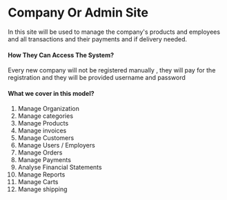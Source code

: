 # Company Or Admin Site

In this site will be used to manage the company's products and employees and all transactions and their payments and if delivery needed.

#### **How They Can Access The System?**

Every new company will not be registered manually , they will pay for the registration and they will be provided username and password

#### __What we cover in this model?__

1. Manage Organization
2. Manage categories
3. Manage Products
4. Manage invoices
5. Manage Customers
6. Manage Users / Employers
7. Manage Orders
8. Manage Payments
9. Analyse Financial Statements
10. Manage Reports
11. Manage Carts
12. Manage shipping
